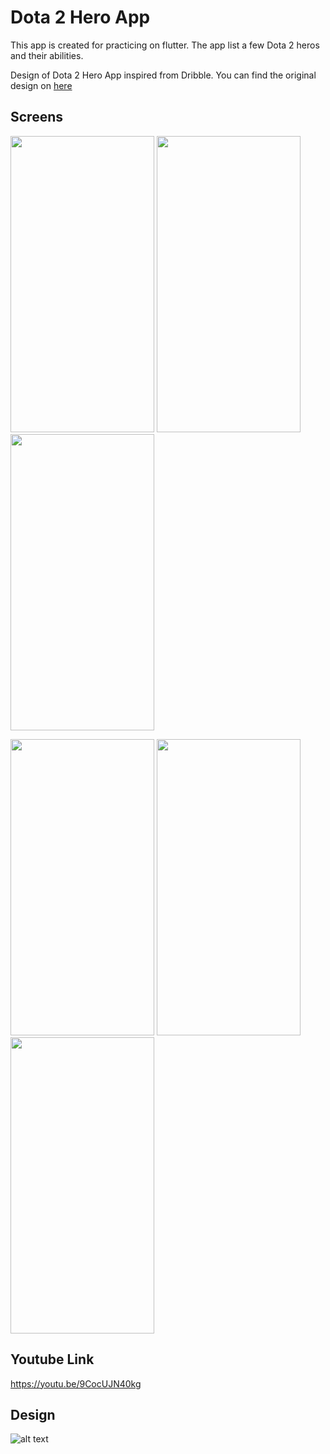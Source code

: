 # Dota 2 Hero App
This app is created for practicing on flutter. The app list a few Dota 2 heros and their abilities.

Design of Dota 2 Hero App inspired from Dribble. You can find the original design on [here](https://dribbble.com/shots/13216314-Dota-2-Streaming-App?_=1594668524241 "Dribble-Dota 2 Streaming App")

## Screens
<img src="https://github.com/emreerkmen/dota_2_hero_app/blob/master/Dora2Hero_Sc1.gif" alt="" width="230" height="474">   <img src="https://github.com/emreerkmen/dota_2_hero_app/blob/master/Dota2Hero_HeroGraident.gif" alt="" width="230" height="474">   <img src="https://github.com/emreerkmen/dota_2_hero_app/blob/master/Dota2Hero_HeroSkills.gif" alt="" width="230" height="474">   


<img src="https://github.com/emreerkmen/dota_2_hero_app/blob/master/Dota2Hero_HeroStats.gif" alt="" width="230" height="474">   <img src="https://github.com/emreerkmen/dota_2_hero_app/blob/master/Dota2Hero_ThemeChange.gif" alt="" width="230" height="474">   <img src="https://github.com/emreerkmen/dota_2_hero_app/blob/master/Dota2Hero_AHero.gif" alt="" width="230" height="474">

## Youtube Link

https://youtu.be/9CocUJN40kg

## Design

![alt text][design]

[design]: https://user-images.githubusercontent.com/18727358/87349830-a17b5180-c55f-11ea-993b-75b9387d8021.png "Dota 2 Streaming App Design"

